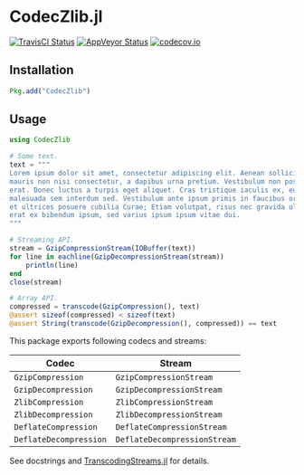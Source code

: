 CodecZlib.jl
============

[![TravisCI Status][travisci-img]][travisci-url]
[![AppVeyor Status][appveyor-img]][appveyor-url]
[![codecov.io][codecov-img]][codecov-url]

## Installation

```julia
Pkg.add("CodecZlib")
```

## Usage

```julia
using CodecZlib

# Some text.
text = """
Lorem ipsum dolor sit amet, consectetur adipiscing elit. Aenean sollicitudin
mauris non nisi consectetur, a dapibus urna pretium. Vestibulum non posuere
erat. Donec luctus a turpis eget aliquet. Cras tristique iaculis ex, eu
malesuada sem interdum sed. Vestibulum ante ipsum primis in faucibus orci luctus
et ultrices posuere cubilia Curae; Etiam volutpat, risus nec gravida ultricies,
erat ex bibendum ipsum, sed varius ipsum ipsum vitae dui.
"""

# Streaming API.
stream = GzipCompressionStream(IOBuffer(text))
for line in eachline(GzipDecompressionStream(stream))
    println(line)
end
close(stream)

# Array API.
compressed = transcode(GzipCompression(), text)
@assert sizeof(compressed) < sizeof(text)
@assert String(transcode(GzipDecompression(), compressed)) == text
```

This package exports following codecs and streams:

| Codec                  | Stream                       |
| ---------------------- | ---------------------------- |
| `GzipCompression`      | `GzipCompressionStream`      |
| `GzipDecompression`    | `GzipDecompressionStream`    |
| `ZlibCompression`      | `ZlibCompressionStream`      |
| `ZlibDecompression`    | `ZlibDecompressionStream`    |
| `DeflateCompression`   | `DeflateCompressionStream`   |
| `DeflateDecompression` | `DeflateDecompressionStream` |

See docstrings and [TranscodingStreams.jl](https://github.com/bicycle1885/TranscodingStreams.jl) for details.

[travisci-img]: https://travis-ci.org/bicycle1885/CodecZlib.jl.svg?branch=master
[travisci-url]: https://travis-ci.org/bicycle1885/CodecZlib.jl
[appveyor-img]: https://ci.appveyor.com/api/projects/status/xy5bx1fdvuxgemph?svg=true
[appveyor-url]: https://ci.appveyor.com/project/bicycle1885/codeczlib-jl
[codecov-img]: http://codecov.io/github/bicycle1885/CodecZlib.jl/coverage.svg?branch=master
[codecov-url]: http://codecov.io/github/bicycle1885/CodecZlib.jl?branch=master
